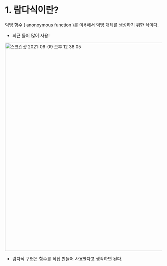 # 1. 람다식이란?

익명 함수 ( anonoymous function )를 이용해서 익명 개체를 생성하기 위한 식이다.

* 최근 들어 많이 사용!

<img width="668" alt="스크린샷 2021-06-09 오후 12 38 05" src="https://user-images.githubusercontent.com/63195670/121289250-9c658480-c91f-11eb-9355-80a1c9ceac0b.png">

* 람다식 구현은 함수를 직접 만들어 사용한다고 생각하면 된다.
